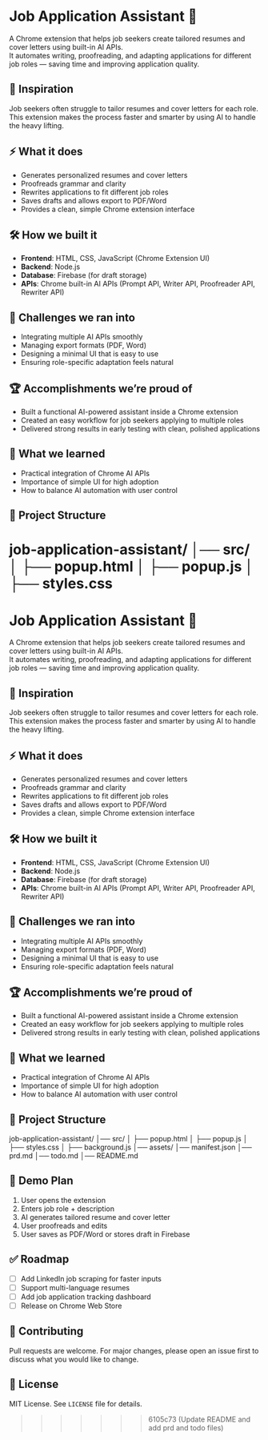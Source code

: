 # Job Application Assistant 🚀
A Chrome extension that helps job seekers create tailored resumes and cover letters using built-in AI APIs.  
It automates writing, proofreading, and adapting applications for different job roles — saving time and improving application quality.

## 📌 Inspiration
Job seekers often struggle to tailor resumes and cover letters for each role. This extension makes the process faster and smarter by using AI to handle the heavy lifting.

## ⚡ What it does
- Generates personalized resumes and cover letters
- Proofreads grammar and clarity
- Rewrites applications to fit different job roles
- Saves drafts and allows export to PDF/Word
- Provides a clean, simple Chrome extension interface

## 🛠️ How we built it
- **Frontend**: HTML, CSS, JavaScript (Chrome Extension UI)
- **Backend**: Node.js
- **Database**: Firebase (for draft storage)
- **APIs**: Chrome built-in AI APIs (Prompt API, Writer API, Proofreader API, Rewriter API)

## 🚧 Challenges we ran into
- Integrating multiple AI APIs smoothly
- Managing export formats (PDF, Word)
- Designing a minimal UI that is easy to use
- Ensuring role-specific adaptation feels natural

## 🏆 Accomplishments we’re proud of
- Built a functional AI-powered assistant inside a Chrome extension
- Created an easy workflow for job seekers applying to multiple roles
- Delivered strong results in early testing with clean, polished applications

## 📖 What we learned
- Practical integration of Chrome AI APIs
- Importance of simple UI for high adoption
- How to balance AI automation with user control

## 📂 Project Structure
job-application-assistant/
│── src/
│ ├── popup.html
│ ├── popup.js
│ ├── styles.css
=======
# Job Application Assistant 🚀
A Chrome extension that helps job seekers create tailored resumes and cover letters using built-in AI APIs.  
It automates writing, proofreading, and adapting applications for different job roles — saving time and improving application quality.

## 📌 Inspiration
Job seekers often struggle to tailor resumes and cover letters for each role. This extension makes the process faster and smarter by using AI to handle the heavy lifting.

## ⚡ What it does
- Generates personalized resumes and cover letters
- Proofreads grammar and clarity
- Rewrites applications to fit different job roles
- Saves drafts and allows export to PDF/Word
- Provides a clean, simple Chrome extension interface

## 🛠️ How we built it
- **Frontend**: HTML, CSS, JavaScript (Chrome Extension UI)
- **Backend**: Node.js
- **Database**: Firebase (for draft storage)
- **APIs**: Chrome built-in AI APIs (Prompt API, Writer API, Proofreader API, Rewriter API)

## 🚧 Challenges we ran into
- Integrating multiple AI APIs smoothly
- Managing export formats (PDF, Word)
- Designing a minimal UI that is easy to use
- Ensuring role-specific adaptation feels natural

## 🏆 Accomplishments we’re proud of
- Built a functional AI-powered assistant inside a Chrome extension
- Created an easy workflow for job seekers applying to multiple roles
- Delivered strong results in early testing with clean, polished applications

## 📖 What we learned
- Practical integration of Chrome AI APIs
- Importance of simple UI for high adoption
- How to balance AI automation with user control

## 📂 Project Structure
job-application-assistant/
│── src/
│ ├── popup.html
│ ├── popup.js
│ ├── styles.css
│ ├── background.js
│── assets/
│── manifest.json
│── prd.md
│── todo.md
│── README.md

## 🚀 Demo Plan
1. User opens the extension
2. Enters job role + description
3. AI generates tailored resume and cover letter
4. User proofreads and edits
5. User saves as PDF/Word or stores draft in Firebase

## ✅ Roadmap
- [ ] Add LinkedIn job scraping for faster inputs
- [ ] Support multi-language resumes
- [ ] Add job application tracking dashboard
- [ ] Release on Chrome Web Store

## 🤝 Contributing
Pull requests are welcome. For major changes, please open an issue first to discuss what you would like to change.

## 📜 License
MIT License. See `LICENSE` file for details.
>>>>>>> 6105c73 (Update README and add prd and todo files)

